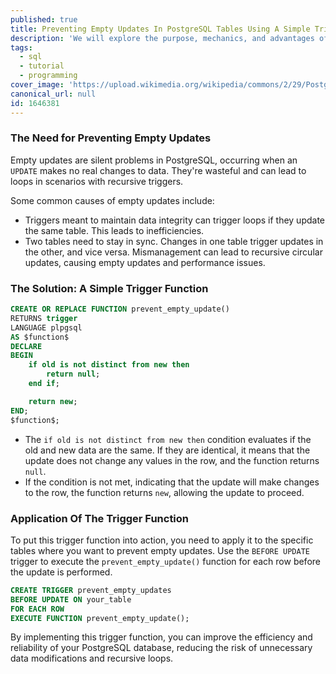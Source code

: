 ```yaml
---
published: true
title: Preventing Empty Updates In PostgreSQL Tables Using A Simple Trigger Function
description: 'We will explore the purpose, mechanics, and advantages of a PostgreSQL trigger designed to safeguard against null or empty updates.'
tags:
  - sql
  - tutorial
  - programming
cover_image: 'https://upload.wikimedia.org/wikipedia/commons/2/29/Postgresql_elephant.svg'
canonical_url: null
id: 1646381
---
```


### The Need for Preventing Empty Updates

Empty updates are silent problems in PostgreSQL, occurring when an `UPDATE` makes no real changes to data. They're wasteful and can lead to loops in scenarios with recursive triggers.

Some common causes of empty updates include:

- Triggers meant to maintain data integrity can trigger loops if they update the same table. This leads to inefficiencies.
- Two tables need to stay in sync. Changes in one table trigger updates in the other, and vice versa. Mismanagement can lead to recursive circular updates, causing empty updates and performance issues.

### The Solution: A Simple Trigger Function

```sql
CREATE OR REPLACE FUNCTION prevent_empty_update()
RETURNS trigger
LANGUAGE plpgsql
AS $function$
DECLARE
BEGIN
    if old is not distinct from new then
        return null;
    end if;

    return new;
END;
$function$;
```

- The `if old is not distinct from new then` condition evaluates if the old and new data are the same. If they are identical, it means that the update does not change any values in the row, and the function returns `null`.
- If the condition is not met, indicating that the update will make changes to the row, the function returns `new`, allowing the update to proceed.

### Application Of The Trigger Function

To put this trigger function into action, you need to apply it to the specific tables where you want to prevent empty updates.
Use the `BEFORE UPDATE` trigger to execute the `prevent_empty_update()` function for each row before the update is performed.

```sql
CREATE TRIGGER prevent_empty_updates
BEFORE UPDATE ON your_table
FOR EACH ROW
EXECUTE FUNCTION prevent_empty_update();
```

By implementing this trigger function, you can improve the efficiency and reliability of your PostgreSQL database, reducing the risk of unnecessary data modifications and recursive loops.
